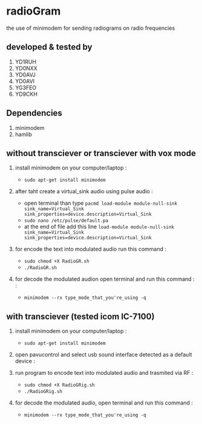# radioGram
the use of minimodem for sending radiograms on radio frequencies

## developed & tested by
1. YD1RUH
2. YD0NXX
3. YD0AVJ
4. YD0AVI
5. YG3FEO
6. YD9CKH

## Dependencies
1. minimodem
2. hamlib

## without transciever or transciever with vox mode
1. install minimodem on your computer/laptop : 
   + ```sudo apt-get install minimodem```

2. after taht create a virtual_sink audio using pulse audio : 
   + open terminal than type ```pacmd load-module module-null-sink sink_name=Virtual_Sink sink_properties=device.description=Virtual_Sink```
   + ```sudo nano /etc/pulse/default.pa```
   + at the end of file add this line ```load-module module-null-sink sink_name=Virtual_Sink sink_properties=device.description=Virtual_Sink```

3. for encode the text into modulated audio run this command :
   + ```sudo chmod +X RadioGR.sh```
   + ```./RadioGR.sh```

4. for decode the modulated audion open terminal and run this command : :
   + ```minimodem --rx type_mode_that_you're_using -q```

## with transciever (tested icom IC-7100)
1. install minimodem on your computer/laptop : 
   + ```sudo apt-get install minimodem```

2. open pavucontrol and select usb sound interface detected as a default device :

3. run program to encode text into modulated audio and trasmited via RF :
   + ```sudo chmod +X RadioGRig.sh```
   + ```./RadioGRig.sh```

4. for decode the modulated audio, open terminal and run this command :
   + ```minimodem --rx type_mode_that_you're_using -q```
